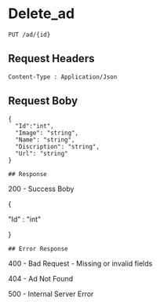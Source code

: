 # Delete_ad
```
PUT /ad/{id}

```

##  Request Headers
```
Content-Type : Application/Json

```
## Request Boby
```
{
  "Id":"int",
  "Image": "string",
  "Name": "string",
  "Discription": "string",
  "Url": "string"
}

## Response
```
200 - Success
Boby

{

"Id" : "int"

}

```
## Error Response
```
400 - Bad Request -  Missing or invalid fields

404 - Ad Not Found

500 - Internal Server Error
